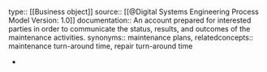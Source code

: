 type:: [[Business object]]
source:: [[@Digital Systems Engineering Process Model Version: 1.0]]
documentation:: An account prepared for interested parties in order to communicate the status, results, and outcomes of the maintenance activities.
synonyms:: maintenance plans,
relatedconcepts::  maintenance turn-around time, repair turn-around time

-
